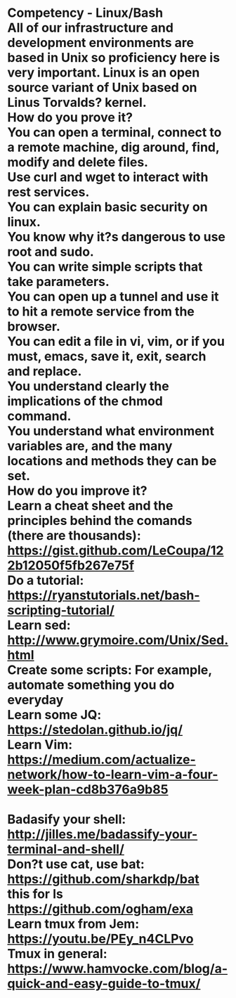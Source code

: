# Competency - Linux/Bash<br />All of our infrastructure and development environments are based in Unix so proficiency here is very important. Linux is an open source variant of Unix based on Linus Torvalds? kernel.<br />How do you prove it?<br />You can open a terminal, connect to a remote machine, dig around, find, modify and delete files.<br />Use curl and wget to interact with rest services.<br />You can explain basic security on linux.<br />You know why it?s dangerous to use root and sudo.<br />You can write simple scripts that take parameters.<br />You can open up a tunnel and use it to hit a remote service from the browser.<br />You can edit a file in vi, vim, or if you must, emacs, save it, exit, search and replace.<br />You understand clearly the implications of the chmod command.<br />You understand what environment variables are, and the many locations and methods they can be set.<br />How do you improve it?<br />Learn a cheat sheet and the principles behind the comands (there are thousands): https://gist.github.com/LeCoupa/122b12050f5fb267e75f<br />Do a tutorial: https://ryanstutorials.net/bash-scripting-tutorial/<br />Learn sed: http://www.grymoire.com/Unix/Sed.html <br />Create some scripts: For example, automate something you do everyday<br />Learn some JQ: https://stedolan.github.io/jq/<br />Learn Vim: https://medium.com/actualize-network/how-to-learn-vim-a-four-week-plan-cd8b376a9b85 <br /><br />Badasify your shell: http://jilles.me/badassify-your-terminal-and-shell/ <br />Don?t use cat, use bat: https://github.com/sharkdp/bat<br />this for ls https://github.com/ogham/exa <br />Learn tmux from Jem: https://youtu.be/PEy_n4CLPvo<br />Tmux in general: https://www.hamvocke.com/blog/a-quick-and-easy-guide-to-tmux/<br /><br /><br />